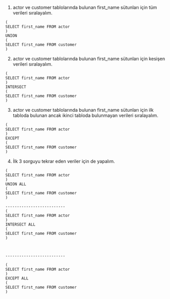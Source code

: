 1. actor ve customer tablolarında bulunan first_name sütunları için tüm verileri sıralayalım.

```
(
SELECT first_name FROM actor
)
UNION
(
SELECT first_name FROM customer
)
```

2. actor ve customer tablolarında bulunan first_name sütunları için kesişen verileri sıralayalım.

```
(
SELECT first_name FROM actor
)
INTERSECT
(
SELECT first_name FROM customer
)
```

3. actor ve customer tablolarında bulunan first_name sütunları için ilk tabloda bulunan ancak ikinci tabloda bulunmayan verileri sıralayalım.

```
(
SELECT first_name FROM actor
)
EXCEPT
(
SELECT first_name FROM customer
)
```

4. İlk 3 sorguyu tekrar eden veriler için de yapalım.

```
(
SELECT first_name FROM actor
)
UNION ALL
(
SELECT first_name FROM customer
)

--------------------------
(
SELECT first_name FROM actor
)
INTERSECT ALL
(
SELECT first_name FROM customer
)



--------------------------

(
SELECT first_name FROM actor
)
EXCEPT ALL
(
SELECT first_name FROM customer
)
```
